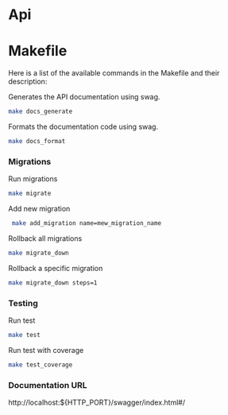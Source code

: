# Api

# Makefile
Here is a list of the available commands in the Makefile and their description:

Generates the API documentation using swag.
```sh
make docs_generate
```

Formats the documentation code using swag.
```sh
make docs_format
```

### Migrations

Run migrations
```sh
make migrate
```

Add new migration
```sh
 make add_migration name=mew_migration_name
```

Rollback all migrations
```sh
make migrate_down
```

Rollback a specific migration
```sh
make migrate_down steps=1
```

### Testing

Run test
```sh
make test
```

Run test with coverage
```sh
make test_coverage
```

### Documentation URL

http://localhost:${HTTP_PORT}/swagger/index.html#/
